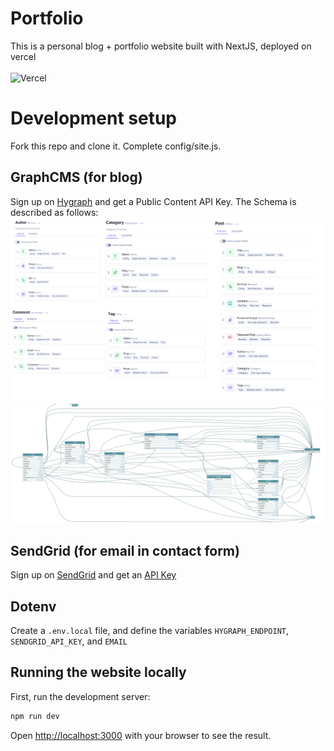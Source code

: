 # Portfolio

This is a personal blog + portfolio website built with NextJS, deployed on vercel\
\
![Vercel](https://vercelbadge.vercel.app/api/aayushborkar14/portfolio)

# Development setup

Fork this repo and clone it. Complete config/site.js.

## GraphCMS (for blog)

Sign up on [Hygraph](https://hygraph.com/) and get a Public Content API Key. The Schema is described as follows:
![Schema](readme-assets/Schema.png)
![Schema](readme-assets/graphql-schema.png)

## SendGrid (for email in contact form)

Sign up on [SendGrid](https://app.sendgrid.com/) and get an [API Key](https://app.sendgrid.com/guide/integrate/langs/nodejs)

## Dotenv

Create a `.env.local` file, and define the variables `HYGRAPH_ENDPOINT`, `SENDGRID_API_KEY`, and `EMAIL`

## Running the website locally

First, run the development server:

```bash
npm run dev
```

Open [http://localhost:3000](http://localhost:3000) with your browser to see the result.

